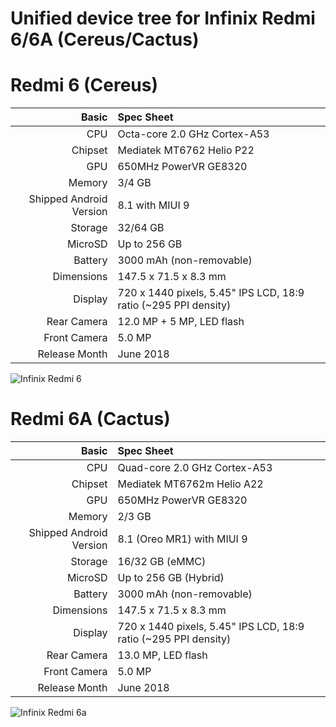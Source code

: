 Unified device tree for Infinix Redmi 6/6A (Cereus/Cactus)
============== 
  
Redmi 6 (Cereus)  
========  
Basic   | Spec Sheet
-------:|:-------------------------
CPU     | Octa-core 2.0 GHz Cortex-A53
Chipset | Mediatek MT6762 Helio P22
GPU     | 650MHz PowerVR GE8320
Memory  | 3/4 GB
Shipped Android Version | 8.1 with MIUI 9
Storage | 32/64 GB
MicroSD | Up to 256 GB
Battery | 3000 mAh (non-removable)
Dimensions | 147.5 x 71.5 x 8.3 mm
Display | 720 x 1440 pixels, 5.45" IPS LCD, 18:9 ratio (~295 PPI density)
Rear Camera  | 12.0 MP + 5 MP, LED flash
Front Camera | 5.0 MP
Release Month | June 2018
 
![Infinix Redmi 6](https://cdn2.gsmarena.com/vv/bigpic/infinix-redmi-6.jpg "Xiaomi Redmi 6")
  
  
Redmi 6A (Cactus)  
========  
Basic   | Spec Sheet
-------:|:-------------------------
CPU     | Quad-core 2.0 GHz Cortex-A53
Chipset | Mediatek MT6762m Helio A22
GPU     | 650MHz PowerVR GE8320
Memory  | 2/3 GB
Shipped Android Version | 8.1 (Oreo MR1) with MIUI 9
Storage | 16/32 GB (eMMC)
MicroSD | Up to 256 GB (Hybrid)
Battery | 3000 mAh (non-removable)
Dimensions | 147.5 x 71.5 x 8.3 mm
Display | 720 x 1440 pixels, 5.45" IPS LCD, 18:9 ratio (~295 PPI density)
Rear Camera  | 13.0 MP, LED flash
Front Camera | 5.0 MP
Release Month | June 2018

![Infinix Redmi 6a](https://cdn2.gsmarena.com/vv/pics/infinix/xiaomi-redmi-6a-2.jpg "Xiaomi Redmi 6a")    

